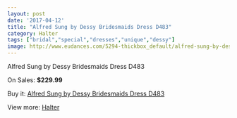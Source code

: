 ```yaml
---
layout: post
date: '2017-04-12'
title: "Alfred Sung by Dessy Bridesmaids Dress D483"
category: Halter
tags: ["bridal","special","dresses","unique","dessy"]
image: http://www.eudances.com/5294-thickbox_default/alfred-sung-by-dessy-bridesmaids-dress-d483.jpg
---
```

Alfred Sung by Dessy Bridesmaids Dress D483

On Sales: **$229.99**
<a href="https://www.eudances.com/en/halter/1788-alfred-sung-by-dessy-bridesmaids-dress-d483.html"><amp-img layout="responsive" width="600" height="600" src="//www.eudances.com/5294-thickbox_default/alfred-sung-by-dessy-bridesmaids-dress-d483.jpg" alt="Alfred Sung by Dessy Bridesmaids Dress D483 0" /></a>
<a href="https://www.eudances.com/en/halter/1788-alfred-sung-by-dessy-bridesmaids-dress-d483.html"><amp-img layout="responsive" width="600" height="600" src="//www.eudances.com/5295-thickbox_default/alfred-sung-by-dessy-bridesmaids-dress-d483.jpg" alt="Alfred Sung by Dessy Bridesmaids Dress D483 1" /></a>

Buy it: [Alfred Sung by Dessy Bridesmaids Dress D483](https://www.eudances.com/en/halter/1788-alfred-sung-by-dessy-bridesmaids-dress-d483.html "Alfred Sung by Dessy Bridesmaids Dress D483")

View more: [Halter](https://www.eudances.com/en/19-halter "Halter")